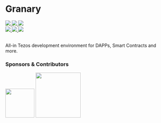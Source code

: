 # Granary

<div float="left">
    <a href="https://circleci.com/gh/stove-labs/granary/tree/feature%2Fcli">
        <img src="https://img.shields.io/circleci/project/github/stove-labs/granary/feature/cli.svg"/>
    </a>
    <a href="https://github.com/stove-labs/granary/blob/feature/cli/LICENSE">
        <img src="https://img.shields.io/github/license/stove-labs/granary.svg"/>
    </a>
    <a href="https://www.npmjs.com/package/@stove-labs/granary">
        <img src="https://img.shields.io/npm/v/@stove-labs/granary/latest.svg" />
    </a>
</div>
<div float="left">
    <a href="https://stove-labs.github.io/granary/">
        <img src="https://img.shields.io/badge/Docs-easy--to--read-brightgreen.svg" />
    </a>
    <a href="https://stove-labs.github.io/granary/docs/tutorials.html">
        <img src="https://img.shields.io/badge/Tutorials-comprehensive-brightgreen.svg" />
    </a>
    <a href="https://t.me/stove_labs">
        <img src="https://img.shields.io/badge/Community-blue.svg?logo=telegram" />
    </a>
</div>
<br/>

All-in Tezos development environment for DAPPs, Smart Contracts and more.

### Sponsors & Contributors

<div float="left">
  <img src="https://stove-labs.com/logo_transparent.png" width="90" />
  <img src="https://tqgroup.io/static/images/logo.svg" width="140" />
</div>
<br/>